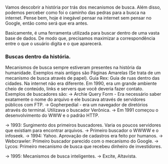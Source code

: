 Vamos descobrir a história por trás dos mecanismos de busca. Além disso, podemos perceber como foi o caminho das pedras para a busca na internet. Pense bem, hoje é inegável pensar na internet sem pensar no Google, então como será que era antes.

Basicamente, é uma ferramenta utilizada para buscar dentro de uma vasta base de dados. De modo que, precisamos maximizar a correspondência entre o que o usuário digita e o que aparecerá.

### Buscas dentro da história.
Mecanismos de busca sempre estiveram presentes na história da humanidade. Exemplos mais antigos são Páginas Amarelas (Se trata de um mecanismo de busca através de papel).
Guia Rex: Guia de ruas dentro das cidades.
Na internet não era diferente. Em 1990, era um grande ambiente cheio de conteúdo, links e servers que você deveria fazer contato.
Exemplos de buscadores são:
-> Archie Query Form - Era necessário saber exatamente o nome do arquivo e ele buscava através de servidores públicos com FTP.
-> Gopherpedial - era um navegador de diretórios através do terminal. Utilizava o buscador Verônica.
-> Em 1991 começou o desenvolvimento do WWW e o padrão HTTP.

-> 1993: Surgimento dos primeiros buscadores. Varia os poucos servidores que existiam para encontrar arquivos. 
-> Primeiro buscador o WWWW e o infoseek.
-> 1994: Yahoo. Aprovação de cadastros era feito por humanos.
-> Webcrawler: Primeiro buscador parecido com o mecanismo do Google.
-> Lycos: Primeiro mecanismo de busca que recebeu dinheiro de investidores.

-> 1995: Mecanismos de busca inteligentes.
-> Excite, Altavista.
